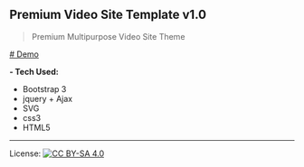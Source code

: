## Premium Video Site Template v1.0

> Premium Multipurpose Video Site Theme

[# Demo](https://ah-salah.github.io/video-site-template/)

<strong> - Tech Used: </strong>

- Bootstrap 3
- jquery + Ajax
- SVG
- css3
- HTML5

***
License: [![CC BY-SA 4.0](https://img.shields.io/badge/License-CC%20BY--SA%204.0-lightgrey.svg "CC")](https://creativecommons.org/licenses/by-sa/4.0/)

